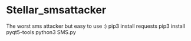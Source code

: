 # Stellar_smsattacker
The worst sms attacker but easy to use :)
pip3 install requests
pip3 install pyqt5-tools
python3 SMS.py
